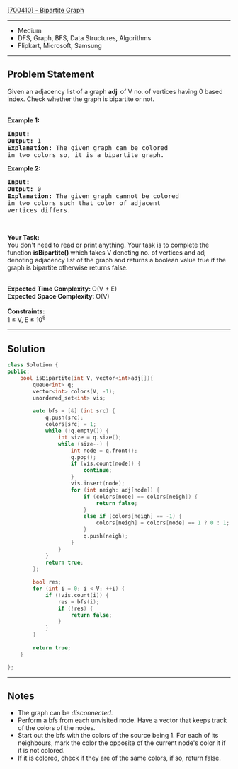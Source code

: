 [[700410] - Bipartite Graph](https://practice.geeksforgeeks.org/problems/bipartite-graph/1)

---

- Medium
- DFS, Graph, BFS, Data Structures, Algorithms
- Flipkart, Microsoft, Samsung

---

## Problem Statement

<p><span style="font-size: 14px;">Given an adjacency list&nbsp;of a graph<strong> adj&nbsp; </strong>of V no. of vertices having 0 based index. Check whether the graph is bipartite or not.</span><br />&nbsp;</p>
<p><span style="font-size: 14px;"><strong>Example 1:</strong></span></p>
<pre><span style="font-size: 14px;"><strong>Input: 
</strong><img src="https://media.geeksforgeeks.org/img-practice/PROD/addEditProblem/700410/Web/Other/cdb283af-c52d-46df-8646-5017b45b5a13_1685086658.png" alt="" />
<strong>Output: </strong>1
<strong>Explanation: </strong>The given graph can be colored 
in two colors so, it is a bipartite graph.
</span></pre>
<p><span style="font-size: 14px;"><strong>Example&nbsp;2:</strong></span></p>
<pre><span style="font-size: 14px;"><strong>Input:
</strong><img src="https://media.geeksforgeeks.org/img-practice/PROD/addEditProblem/700410/Web/Other/471d9abf-5d47-48ea-aa35-2dace9f5a2da_1685086659.png" alt="" />
<strong>Output: </strong>0
<strong>Explanation: </strong>The given graph cannot be colored 
in two colors such that color of adjacent 
vertices differs. 
</span></pre>
<p>&nbsp;</p>
<p><span style="font-size: 14px;"><strong>Your Task:</strong><br />You don't need to read or print anything. Your task is to complete the function&nbsp;<strong>isBipartite()&nbsp;</strong>which takes V denoting no. of vertices and adj denoting adjacency list of the graph and returns a boolean value true if the graph is bipartite otherwise returns false.</span><br />&nbsp;</p>
<p><span style="font-size: 14px;"><strong>Expected Time Complexity:&nbsp;</strong>O(V + E)<br /><strong>Expected Space Complexity:&nbsp;</strong>O(V)<br /><br /><strong>Constraints:</strong><br />1 &le; V, E &le; 10<sup>5</sup></span></p>

---

## Solution

```cpp
class Solution {
public:
	bool isBipartite(int V, vector<int>adj[]){
	    queue<int> q;
	    vector<int> colors(V, -1);
	    unordered_set<int> vis;
	    
	    auto bfs = [&] (int src) {
    	    q.push(src);
    	    colors[src] = 1;
    	    while (!q.empty()) {
    	        int size = q.size();
    	        while (size--) {
    	            int node = q.front();
    	            q.pop();
    	            if (vis.count(node)) {
    	                continue;
    	            }
    	            vis.insert(node);
    	            for (int neigh: adj[node]) {
    	                if (colors[node] == colors[neigh]) {
    	                    return false;
    	                }
    	                else if (colors[neigh] == -1) {
    	                    colors[neigh] = colors[node] == 1 ? 0 : 1;
    	                }
    	                q.push(neigh);
    	            }
    	        }
    	    }
    	    return true;
	    };
	    
	    bool res;
	    for (int i = 0; i < V; ++i) {
	        if (!vis.count(i)) {
	            res = bfs(i);
	            if (!res) {
	                return false;
	            }
	        }
	    }
	    
	    return true;
	}

};
```

---

## Notes

- The graph can be *disconnected*.
- Perform a bfs from each unvisited node. Have a vector that keeps track of the colors of the nodes.
- Start out the bfs with the colors of the source being 1. For each of its neighbours, mark the color the opposite of the current node's color it if it is not colored.
- If it is colored, check if they are of the same colors, if so, return false.
